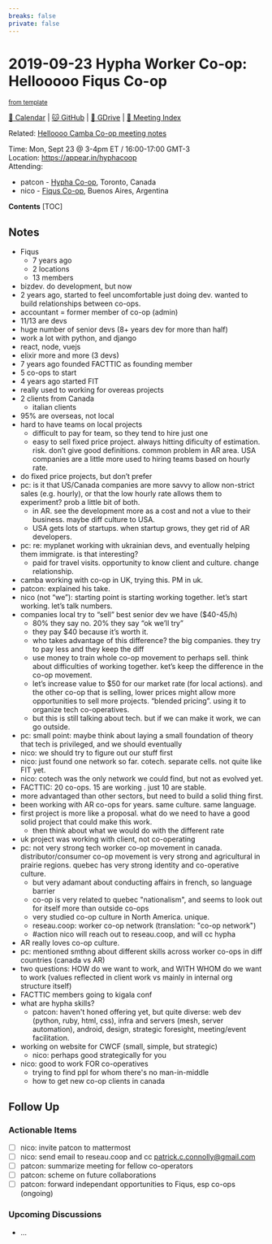 ```yaml
---
breaks: false
private: false
---
```

# 2019-09-23 Hypha Worker Co-op: Hellooooo Fiqus Co-op

<sup>[from template][template]</sup>

[:date: Calendar][calendar] | [:cat: GitHub][gh] | [:open_file_folder: GDrive][gdrive] | [:notebook: Meeting Index][meetings]

Related: [Helloooo Camba Co-op meeting notes](https://hackmd.io/z8TevpQ-RxWkmHG1w76fHw)

Time: Mon, Sept 23 @ 3-4pm ET / 16:00-17:00 GMT-3  
Location: https://appear.in/hyphacoop  
Attending: 
- patcon - [Hypha Co-op](https://hypha.coop), Toronto, Canada
- nico - [Fiqus Co-op](https://fiqus.coop/), Buenos Aires, Argentina

**Contents**
[TOC]

## Notes

- Fiqus
    - 7 years ago
    - 2 locations
    - 13 members
- bizdev. do development, but now
- 2 years ago, started to feel uncomfortable just doing dev. wanted to build relationships between co-ops.
- accountant = former member of co-op (admin)
- 11/13 are devs
- huge number of senior devs (8+ years dev for more than half)
- work a lot with python, and django
- react, node, vuejs
- elixir more and more (3 devs)
- 7 years ago founded FACTTIC as founding member
- 5 co-ops to start
- 4 years ago started FIT
- really used to working for overeas projects
- 2 clients from Canada
    - italian clients
- 95% are overseas, not local
- hard to have teams on local projects
	- difficult to pay for team, so they tend to hire just one
	- easy to sell fixed price project. always hitting dificulty of estimation. risk. don’t give good definitions. common problem in AR area. USA companies are a little more used to hiring teams based on hourly rate.
- do fixed price projects, but don’t prefer
- pc: is it that US/Canada companies are more savvy to allow non-strict sales (e.g. hourly), or that the low hourly rate allows them to experiment? prob a little bit of both.
	- in AR. see the development more as a cost and not a vlue to their business. maybe diff culture to USA.
	- USA gets lots of startups. when startup grows, they get rid of AR developers.
- pc: re: myplanet working with ukrainian devs, and eventually helping them immigrate. is that interesting?
	- paid for travel visits. opportunity to know client and culture. change relationship.
- camba working with co-op in UK, trying this. PM in uk.
- patcon: explained his take.
- nico (not “we”): starting point is starting working together. let’s start working. let’s talk numbers.
- companies local try to “sell” best senior dev we have ($40-45/h)
	- 80% they say no. 20% they say “ok we’ll try”
	- they pay $40 because it’s worth it.
	- who takes advantage of this difference? the big companies. they try to pay less and they keep the diff
	- use money to train whole co-op movement to perhaps sell. think about difficulties of working together. ket’s keep the difference in the co-op movement.
	- let’s increase value to $50 for our market rate (for local actions). and the other co-op that is selling, lower prices might allow more opportunities to sell more projects. “blended pricing”. using it to organize tech co-operatives.
	- but this is still talking about tech. but if we can make it work, we can go outside.
- pc: small point: maybe think about laying a small foundation of theory that tech is privileged, and we should eventually
- nico: we should try to figure out our stuff first
- nico: just found one network so far. cotech. separate cells. not quite like FIT yet.
- nico: cotech was the only network we could find, but not as evolved yet.
- FACTTIC: 20 co-ops. 15 are working . just 10 are stable.
- more advantaged than other sectors, but need to build a solid thing first.
- been working with AR co-ops for years. same culture. same language.
- first project is more like a proposal. what do we need to have a good solid project that could make this work.
	- then think about what we would do with the different rate
- uk project was working with client, not co-operating
- pc: not very strong tech worker co-op movement in canada. distributor/consumer co-op movement is very strong and agricultural in prairie regions. quebec has very strong identity and co-operative culture.
    - but very adamant about conducting affairs in french, so language barrier
    - co-op is very related to quebec "nationalism", and seems to look out for itself more than outside co-ops
    - very studied co-op culture in North America. unique.
    - reseau.coop: worker co-op network (translation: "co-op network")
    - #action nico will reach out to reseau.coop, and will cc hypha
- AR really loves co-op culture.
- pc: mentioned smthng about different skills across worker co-ops in diff countries (canada vs AR)
- two questions: HOW do we want to work, and WITH WHOM do we want to work (values reflected in client work vs mainly in internal org structure itself)
- FACTTIC members going to kigala conf
- what are hypha skills?
    - patcon: haven't honed offering yet, but quite diverse: web dev (python, ruby, html, css), infra and servers (mesh, server automation), android, design, strategic foresight, meeting/event facilitation.
- working on website for CWCF (small, simple, but strategic)
    - nico: perhaps good strategically for you
- nico: good to work FOR co-operatives
    - trying to find ppl for whom there's no man-in-middle
    - how to get new co-op clients in canada

## Follow Up

### Actionable Items

- [ ] nico: invite patcon to mattermost
- [ ] nico: send email to reseau.coop and cc patrick.c.connolly@gmail.com
- [ ] patcon: summarize meeting for fellow co-operators
- [ ] patcon: scheme on future collaborations
- [ ] patcon: forward independant opportunities to Fiqus, esp co-ops (ongoing)

### Upcoming Discussions

- ...

<!-- Links -->
[template]: https://link.hypha.coop/template
[meetings]: https://link.hypha.coop/meetings
[calendar]: https://link.hypha.coop/calendar
[gh]: https://github.com/hyphacoop/organizing
[gdrive]: https://link.hypha.coop/gdrive
